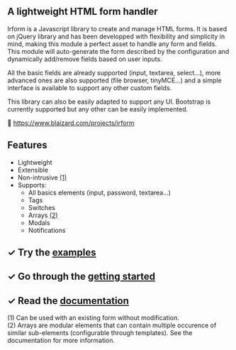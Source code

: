 ## A lightweight HTML form handler

Irform is a Javascript library to create and manage HTML forms. It is based on jQuery library and has been developped with flexibility and simplicity in mind, making this module a perfect asset to handle any form and fields. This module will auto-generate the form described by the configuration and dynamically add/remove fields based on user inputs.

All the basic fields are already supported (input, textarea, select...), more advanced ones are also supported (file browser, tinyMCE...) and a simple interface is available to support any other custom fields.

This library can also be easily adapted to support any UI. Bootstrap is currently supported but any other can be easily implemented.

&#128279; https://www.blaizard.com/projects/irform

## Features

* Lightweight
* Extensible
* Non-intrusive [(1)](#non-intrusive)
* Supports:
  * All basics elements (input, password, textarea...)
  * Tags
  * Switches
  * Arrays [(2)](#arrays)
  * Modals
  * Notifications

## &#10003; Try the [examples](https://www.blaizard.com/projects/irform/examples)

## &#10003; Go through the [getting started](https://www.blaizard.com/projects/irform/getting-started)

## &#10003; Read the [documentation](https://www.blaizard.com/projects/irform/documentation)

<a name="non-intrusive">(1)</a> Can be used with an existing form without modification.<br/>
<a name="arrays">(2)</a> Arrays are modular elements that can contain multiple occurence of similar sub-elements (configurable through templates). See the documentation for more information.<br/>